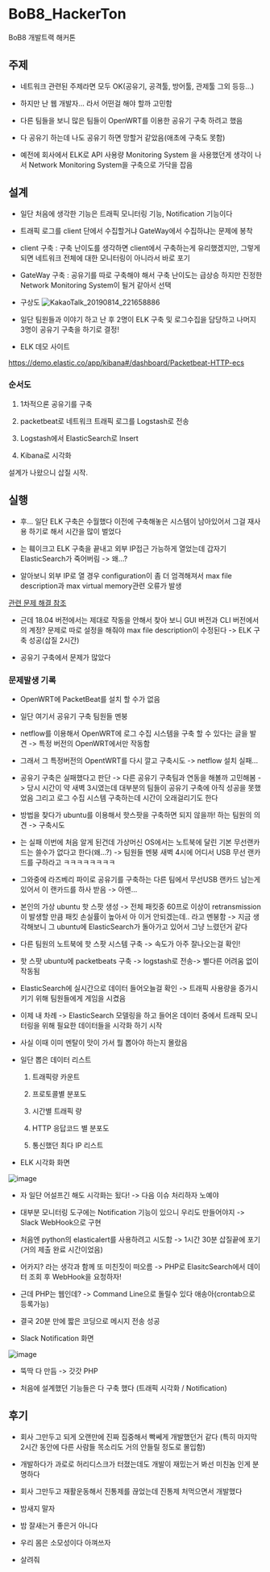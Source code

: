 # BoB8_HackerTon
BoB8 개발트랙 해커톤

## 주제

* 네트워크 관련된 주제라면 모두 OK(공유기, 공격툴, 방어툴, 관제툴 그외 등등...)

* 하지만 난 웹 개발자... 라서 어떤걸 해야 할까 고민함

* 다른 팀들을 보니 많은 팀들이 OpenWRT를 이용한 공유기 구축 하려고 했음

* 다 공유기 하는데 나도 공유기 하면 망할거 같았음(애초에 구축도 못함)

* 예전에 회사에서 ELK로 API 사용량 Monitoring System 을 사용했던게 생각이 나서 Network Monitoring System을 구축으로 가닥을 잡음

## 설계

* 일단 처음에 생각한 기능은 트래픽 모니터링 기능, Notification 기능이다


*  트래픽 로그를 client 단에서 수집할거냐 GateWay에서 수집하냐는 문제에 봉착

  * client 구축 : 구축 난이도를 생각하면 client에서 구축하는게 유리했겠지만, 그렇게 되면 네트워크 전체에 대한 모니터링이 아니라서 바로 포기

  * GateWay 구축 : 공유기를 따로 구축해야 해서 구축 난이도는 급상승 하지만 진정한 Network Monitoring System이 될거 같아서 선택
 
 * 구상도
 ![KakaoTalk_20190814_221658886](https://user-images.githubusercontent.com/13353498/63094556-c0fea880-bfa3-11e9-9cd5-76e63e0c7c49.png)


 * 일단 팀원들과 이야기 하고 난 후 2명이 ELK 구축 및 로그수집을 담당하고 나머지 3명이 공유기 구축을 하기로 결정!
 
 * ELK 데모 사이트
 
 https://demo.elastic.co/app/kibana#/dashboard/Packetbeat-HTTP-ecs
 
 ### 순서도
 
 1. 1차적으론 공유기를 구축
 
 2. packetbeat로 네트워크 트래픽 로그를 Logstash로 전송
 
 3. Logstash에서 ElasticSearch로 Insert 
 
 4. Kibana로 시각화
 
 설계가 나왔으니 삽질 시작.
 
 
## 실행

* 후... 일단 ELK 구축은 수월했다 이전에 구축해놓은 시스템이 남아있어서 그걸 재사용 하기로 해서 시간을 많이 벌었다

* 는 훼이크고 ELK 구축을 끝내고 외부 IP접근 가능하게 열었는데 갑자기 ElasticSearch가 죽어버림 -> 왜...?

* 알아보니 외부 IP로 열 경우 configuration이 좀 더 엄격해져서 max file description과 max virtual memory관련 오류가 발생

[관련 문제 해결 참조](https://kugancity.tistory.com/entry/elasticsearch-51-관련-설정-변경)

* 근데 18.04 버전에서는 제대로 작동을 안해서 찾아 보니 GUI 버전과 CLI 버전에서의 계정? 문제로 따로 설정을 해줘야 max file description이 수정된다 -> ELK 구축 성공(삽질 2시간)


* 공유기 구축에서 문제가 많았다

### 문제발생 기록

* OpenWRT에 PacketBeat를 설치 할 수가 없음

* 일단 여기서 공유기 구축 팀원들 멘붕

* netflow를 이용해서 OpenWRT에 로그 수집 시스템을 구축 할 수 있다는 글을 발견 -> 특정 버전의 OpenWRT에서만 작동함

* 그래서 그 특정버전의 OpentWRT를 다시 깔고 구축시도 -> netflow 설치 실패...

* 공유기 구축은 실패했다고 판단 -> 다른 공유기 구축팀과 연동을 해볼까 고민해봄 -> 당시 시간이 약 새벽 3시였는데 대부분의 팀들이 공유기 구축에 아직 성공을 못했었음 그리고 로그 수집 시스템 구축하는데 시간이 오래걸리기도 한다 

* 방법을 찾다가 ubuntu를 이용해서 핫스팟을 구축하면 되지 않을까! 하는 팀원의 의견 -> 구축시도

* 는 실패 이번에 처음 알게 된건데 가상머신 OS에서는 노트북에 달린 기본 무선랜카드는 쓸수가 없다고 한다(왜...?) -> 팀원들 멘붕 새벽 4시에 어디서 USB 무선 랜카드를 구하라고 ㅋㅋㅋㅋㅋㅋㅋㅋ

* 그와중에 라즈베리 파이로 공유기를 구축하는 다른 팀에서 무선USB 랜카드 남는게 있어서 이 랜카드를 하사 받음 -> 아멘...

* 본인의 가상 ubuntu 핫 스팟 생성 -> 전체 패킷중 60프로 이상이 retransmission이 발생할 만큼 패킷 손실률이 높아서 아 이거 안되겠는데.. 라고 멘붕함 -> 지금 생각해보니 그 ubuntu에 ElasticSearch가 돌아가고 있어서 그냥 느렸던거 같다

* 다른 팀원의 노트북에 핫 스팟 시스템 구축 -> 속도가 아주 잘나오는걸 확인!

* 핫 스팟 ubuntu에 packetbeats 구축 -> logstash로 전송-> 별다른 어려움 없이 작동됨

* ElasticSearch에 실시간으로 데이터 들어오늘걸 확인 -> 트래픽 사용량을 증가시키기 위해 팀원들에게 게임을 시켰음

* 이제 내 차례 -> ElasticSearch 모델링을 하고 들어온 데이터 중에서 트래픽 모니터링을 위해 필요한 데이터들을 시각화 하기 시작

* 사실 이때 이미 멘탈이 맛이 가서 뭘 뽑아야 하는지 몰랐음

* 일단 뽑은 데이터 리스트

  1. 트래픽량 카운트
  
  2. 프로토콜별 분포도
  
  3. 시간별 트래픽 량
  
  4. HTTP 응답코드 별 분포도
  
  5. 통신했던 최다 IP 리스트

* ELK 시각화 화면

![image](https://user-images.githubusercontent.com/13353498/63096061-ceb62d00-bfa7-11e9-909e-676120475e89.png)


* 자 일단 어설프긴 해도 시각화는 됬다! -> 다음 이슈 처리하자 노예야

* 대부분 모니터링 도구에는 Notification 기능이 있으니 우리도 만들어야지 -> Slack WebHook으로 구현

* 처음엔 python의 elasticalert를 사용하려고 시도함 -> 1시간 30분 삽질끝에 포기(거의 제출 완료 시간이었음)

* 어카지? 라는 생각과 함께 또 미친짓이 떠오름 -> PHP로 ElasitcSearch에서 데이터 조회 후 WebHook을 요청하자!

* 근데 PHP는 웹인데? -> Command Line으로 돌릴수 있다 애송아(crontab으로 등록가능)

* 결국 20분 만에 짧은 코딩으로 메시지 전송 성공

* Slack Notification 화면

![image](https://user-images.githubusercontent.com/13353498/63096282-85b2a880-bfa8-11e9-83c4-28e64c188c3c.png)

* 뚝딱 다 만듬 -> 갓갓 PHP

* 처음에 설계했던 기능들은 다 구축 했다 (트래픽 시각화 / Notification)



## 후기

* 회사 그만두고 되게 오랜만에 진짜 집중해서 빡쎄게 개발했던거 같다 (특히 마지막 2시간 동안에 다른 사람들 목소리도 거의 안들릴 정도로 몰입함)

* 개발하다가 과로로 허리디스크가 터졌는데도 개발이 재밌는거 봐선 미친놈 인게 분명하다

* 회사 그만두고 재활운동해서 진통제를 끊었는데 진통제 처먹으면서 개발했다

* 밤새지 말자

* 밤 잘새는거 좋은거 아니다

* 우리 몸은 소모성이다 아껴쓰자

* 살려줘

